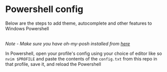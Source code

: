 # Powershell config
Below are the steps to add theme, autocomplete and other features to Windows Powershell
<br>
<br>

*Note - Make sure you have oh-my-posh installed from [here](https://ohmyposh.dev/docs/installation/windows)*

In Powershell, open your profile's config using your choice of editor like so `nvim $PROFILE` and paste the contents of the `config.txt` from this repo in that profile, save it, and reload the Powershell

